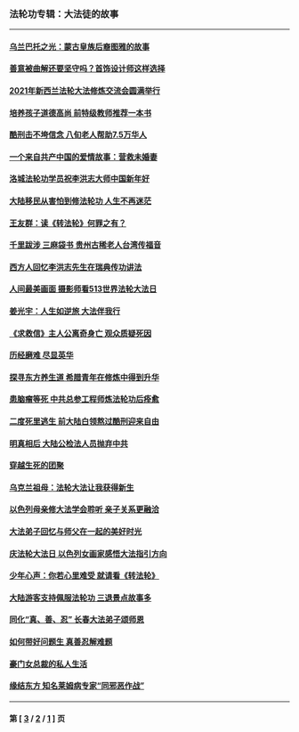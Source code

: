 ### 法轮功专辑：大法徒的故事
---
#### [乌兰巴托之光：蒙古皇族后裔图雅的故事](../../pages/nf1147481/n13155759.md?09280430) 
#### [善意被曲解还要坚守吗？首饰设计师这样选择](../../pages/nf1147481/n13077575.md?09280430) 
#### [2021年新西兰法轮大法修炼交流会圆满举行](../../pages/nf1147481/n13033149.md?09280430) 
#### [培养孩子道德高尚 前特级教师推荐一本书](../../pages/nf1147481/n12938640.md?09280430) 
#### [酷刑击不垮信念 八旬老人帮助7.5万华人](../../pages/nf1147481/n12880712.md?09280430) 
#### [一个来自共产中国的爱情故事：营救未婚妻](../../pages/nf1147481/n12778386.md?09280430) 
#### [洛城法轮功学员祝李洪志大师中国新年好](../../pages/nf1147481/n12724685.md?09280430) 
#### [大陆移民从害怕到修法轮功 人生不再迷茫](../../pages/nf1147481/n12414325.md?09280430) 
#### [王友群：读《转法轮》何罪之有？](../../pages/nf1147481/n12408647.md?09280430) 
#### [千里跋涉 三麻袋书 贵州古稀老人台湾传福音](../../pages/nf1147481/n12198750.md?09280430) 
#### [西方人回忆李洪志先生在瑞典传功讲法](../../pages/nf1147481/n12099607.md?09280430) 
#### [人间最美画面 摄影师看513世界法轮大法日](../../pages/nf1147481/n12094118.md?09280430) 
#### [姜光宇：人生如逆旅 大法伴我行](../../pages/nf1147481/n12088664.md?09280430) 
#### [《求救信》主人公离奇身亡 观众质疑死因](../../pages/nf1147481/n11845215.md?09280430) 
#### [历经磨难 尽显英华](../../pages/nf1147481/n11723297.md?09280430) 
#### [探寻东方养生道 希腊青年在修炼中得到升华](../../pages/nf1147481/n11494502.md?09280430) 
#### [患脑瘤等死 中共总参工程师炼法轮功后痊愈](../../pages/nf1147481/n11466682.md?09280430) 
#### [二度死里逃生 前大陆白领熬过酷刑迎来自由](../../pages/nf1147481/n11368594.md?09280430) 
#### [明真相后 大陆公检法人员抛弃中共](../../pages/nf1147481/n11358618.md?09280430) 
#### [穿越生死的团聚](../../pages/nf1147481/n11258922.md?09280430) 
#### [乌克兰祖母：法轮大法让我获得新生](../../pages/nf1147481/n11269457.md?09280430) 
#### [以色列母亲修大法学会聆听 亲子关系更融洽](../../pages/nf1147481/n11268195.md?09280430) 
#### [大法弟子回忆与师父在一起的美好时光](../../pages/nf1147481/n11267759.md?09280430) 
#### [庆法轮大法日 以色列女画家感悟大法指引方向](../../pages/nf1147481/n11267735.md?09280430) 
#### [少年心声：你若心里难受 就请看《转法轮》](../../pages/nf1147481/n11267496.md?09280430) 
#### [大陆游客支持佩服法轮功 三退景点故事多](../../pages/nf1147481/n11267378.md?09280430) 
#### [同化“真、善、忍” 长春大法弟子颂师恩](../../pages/nf1147481/n11266497.md?09280430) 
#### [如何带好问题生 真善忍解难题](../../pages/nf1147481/n11243655.md?09280430) 
#### [豪门女总裁的私人生活](../../pages/nf1147481/n10127794.md?09280430) 
#### [缘结东方 知名莱姆病专家“同邪恶作战”](../../pages/nf1147481/n10682468.md?09280430) 

---
#### 第 [ [3](./3.md?09280430) / [2](./2.md?09280430) / [1](./1.md?09280430) ] 页
